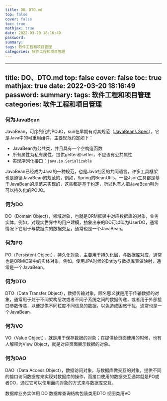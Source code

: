 ```yaml
---
title: DO、DTO.md
top: false
cover: false
toc: true
mathjax: true
date: 2022-03-20 18:16:49
password:
summary:
tags: 软件工程和项目管理
categories: 软件工程和项目管理
---
```

---
title: DO、DTO.md
top: false
cover: false
toc: true
mathjax: true
date: 2022-03-20 18:16:49
password:
summary:
tags: 软件工程和项目管理
categories: 软件工程和项目管理
---
### 何为JavaBean

JavaBean，可序列化的POJO，sun在早期有对其规范（[JavaBeans Spec](https://link.zhihu.com/?target=https%3A//www.oracle.com/technetwork/java/javase/documentation/spec-136004.html)），它是Java中的可重用组件，主要规范约定如下：

*   JavaBean为公共类，并且具有一个空构造函数
*   所有属性为私有属性，提供getter和setter，不应该有公共属性
*   实现序列化接口：`java.io.Serializable`

JavaBean已经成为Java的一种规范，也是Java社区的共同语言，许多工具框架也是遵循JavaBean的规范的，例如，Spring的BeanUtils，一些Json工具都是基于JavaBean的规范来实现的，这些都是基于约定，所以也有人把JavaBean叫为可以持久化的POJO。

### 何为DO

DO（Domain Object），领域对象，也就是ORM框架中对应数据库的对象，业务实体，例如，对现实世界中的用户建模，抽象出来的DO可以叫为UserDO，通常情况下它用于与数据库的数据交互，通常也是一个JavaBean。

### 何为PO

PO（Persistent Object），持久化对象，主要用于持久化层，与数据库对应，通常也是ORM框架中的实体对象，例如，使用JPA时候的Entity与数据库表做映射，通常是一个JavaBean。

### 何为DTO

DTO（Data Transfer Object），数据传输对象，顾名思义就是用于传输数据的对象，通常用于处于不同架构层次或者不同子系统之间的数据传递，或者用于外部接口参数传递，以便提供不同粒度不同信息的数据，以免造成困惑干扰，通常也是一个JavaBean。

### 何为VO

VO（Value Object），就是用于保存数据的对象；在提供给页面使用的时候，也有人解释为View Object，就是对应页面展示数据的对象。

### 何为DAO

DAO（Data Access Object），数据访问对象，与数据库做交互的对象，提供不同的接口访问数据库来实现对数据库的操作，而接口使用的数据交互通常就是PO或者DO，通过它可以使用面向对象的方式来与数据库交互。




数据库业务实体用 DO
数据库查询结构包装类用DTO
视图类用VO

